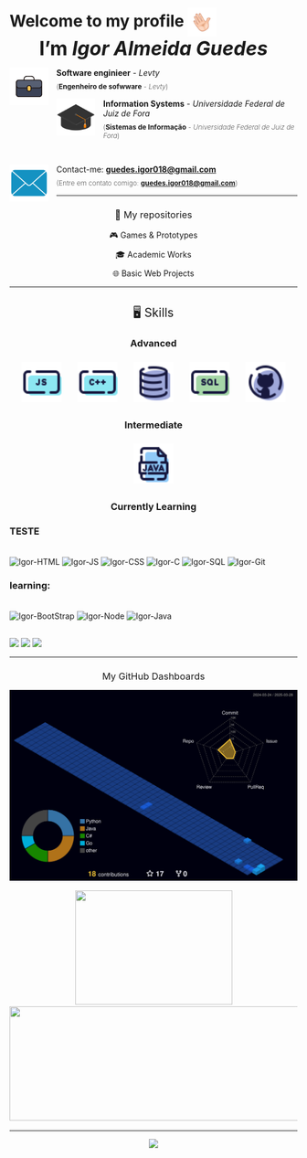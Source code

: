 <!-- Header Section -->
<h2 align="left" style="font-size: 2em; margin-bottom: 0;">
  Welcome to my profile
  <img align="center" width="50px" height="50px" src="./Extra/Icons/hello.gif" alt="Olá">
  <br>
  <p align="center" style="font-size: 1.2em; margin: 0;">I’m <i>Igor Almeida Guedes</i></p>
</h2>




<!-- Sections with Icons and Descriptions -->
<div style="margin: 0;">
  <img align="left" src="./Extra/Images/briefcase.png" alt="Universidade" width="68px" height="65px" style="margin-right: 1em;">
  <p style="margin-left: 3em; font-size: 14px;"><b>Software enginieer</b> - <i>Levty</i></p>
  <p style="margin-left: 3em; margin-top: -0.5em; font-size: 12px; font-weight: 200;"> 
    (<b>Engenheiro de sofwware</b> - <i>Levty</i>)
  </p>
</div>

<div style="margin: 0;">
  <img align="left" src="./Extra/Images/Capelo.png" alt="Universidade" width="68px" height="65px" style="margin-right: 1em;">
  <p style="margin-left: 3em; font-size: 14px;"><b>Information Systems</b> - <i>Universidade Federal de Juiz de Fora</i></p>
  <p style="margin-left: 3em; margin-top: -0.5em; font-size: 12px; font-weight: 200;"> 
    (<b>Sistemas de Informação</b> - <i>Universidade Federal de Juiz de Fora</i>)
  </p>
</div>

</br> 

<div>
  <img align="left" src="./Extra/Images/Email.png" alt="contato" width="68px" height="65px" style="margin-right: 1em;">
  <p style="margin-left: 3em; font-size: 14px;">
    Contact-me: <a href="mailto:guedes.igor018@gmail.com"><b>guedes.igor018@gmail.com</b></a>
  </p>
  <p style="margin-left: 3em; margin-top: -0.5em; font-size: 12px; font-weight: 200;">
    (Entre em contato comigo: <a href="mailto:guedes.igor018@gmail.com"><b>guedes.igor018@gmail.com</b></a>)
  </p>
</div>

<hr>

<!-- repositories Section -->
<div align="center">
  <h3 style="font-weight: 400;">📓 My repositories</h3>
  
  <p style="text-align: center; margin: 10px 0">
    <a href="https://github.com/stars/IgorAlmeidaGuedes/lists/games-prototypes" style="text-decoration: none">🎮 Games & Prototypes</a>
  </p>
  
  <p style="text-align: center; margin: 10px 0">
    <a href="https://github.com/stars/IgorAlmeidaGuedes/lists/academic-works" style="text-decoration: none">🎓 Academic Works</a>
  </p>
  
  <p style="text-align: center; margin: 10px 0">
    <a href="https://github.com/stars/IgorAlmeidaGuedes/lists/basic-web-projects" style="text-decoration: none">🌐 Basic Web Projects</a>
  </p>
</div>

<hr>

<!-- Skills Section -->
<div align="center">
  <h2 style="font-weight: 400;">🖥️ Skills</h2>

  <h3>Advanced</h3>
  <div style="display: flex; flex-wrap: wrap; justify-content: center; gap: 1em;">
    <img style="cursor: pointer; margin: 0.5em;" src="Extra/Skills/Js.png" alt="Git" width="70px" height="70px" title="Js">
    <img style="cursor: pointer; margin: 0.5em;" src="Extra/Skills/c++.png" alt="Git" width="70px" height="70px" title="c++">
    <img style="cursor: pointer; margin: 0.5em;" src="Extra/Skills/Database.png" alt="Git" width="70px" height="70px" title="Database">
    <img style="cursor: pointer; margin: 0.5em;" src="Extra/Skills/SQL.png" alt="Git" width="70px" height="70px" title="SQL">
    <img style="cursor: pointer; margin: 0.5em;" src="Extra/Skills/git.png" alt="Git" width="70px" height="70px" title="git">
  </div>
  
  <h3>Intermediate</h3>
  <div style="display: flex; flex-wrap: wrap; justify-content: center; gap: 1em;">
    <img style="cursor: pointer; margin: 0.5em;" src="Extra/Skills/Java.png" alt="Git" width="70px" height="70px" title="java">
  </div>
  
  <h3>Currently Learning</h3>
  <p style="text-align: center; margin: 10px 0">
    
  </p>
</div>





<!-- Skills Section -->
<h3>TESTE</h3>
<div style="display: inline_block"><br>
  <img align="center" alt="Igor-HTML" height="30" width="40" src="https://cdn.jsdelivr.net/gh/devicons/devicon/icons/html5/html5-original.svg"/>
  <img align="center" alt="Igor-JS" height="30" width="40" src="https://cdn.jsdelivr.net/gh/devicons/devicon/icons/javascript/javascript-original.svg"/>
  <img align="center" alt="Igor-CSS" height="30" width="40" src="https://cdn.jsdelivr.net/gh/devicons/devicon/icons/css3/css3-original.svg" />
  <img align="center" alt="Igor-C" height="30" width="40" src="https://cdn.jsdelivr.net/gh/devicons/devicon/icons/cplusplus/cplusplus-original.svg" />
  <img align="center" alt="Igor-SQL" height="30" width="40" src="https://cdn.jsdelivr.net/gh/devicons/devicon/icons/mysql/mysql-original.svg" />
  <img align="center" alt="Igor-Git" height="30" width="40" src="https://cdn.jsdelivr.net/gh/devicons/devicon/icons/git/git-original.svg"/> 
</div>


### learning:
  
<div style="display: inline_block"><br>
  <img align="center" alt="Igor-BootStrap" height="30" width="40" src="https://cdn.jsdelivr.net/gh/devicons/devicon/icons/bootstrap/bootstrap-original-wordmark.svg" />
  <img align="center" alt="Igor-Node" height="30" width="40" src="https://cdn.jsdelivr.net/gh/devicons/devicon/icons/nodejs/nodejs-plain-wordmark.svg" />
  <img align="center" alt="Igor-Java" height="30" width="40" src="https://cdn.jsdelivr.net/gh/devicons/devicon/icons/java/java-original-wordmark.svg" />
</div>

##

<div> 
  <a href = "mailto:guedes.igor018@gmail.com"><img src="https://img.shields.io/badge/-Gmail-%23333?style=for-the-badge&logo=gmail&logoColor=white"      target="_blank"></a>
  <a href="https://instagram.com/igor_guedes__" target="_blank"><img src="https://img.shields.io/badge/-Instagram-%23E4405F?style=for-the-badge&logo=instagram&logoColor=white" target="_blank"></a>
  <a href="https://www.linkedin.com/in/ígorguedes" target="_blank"><img src="https://img.shields.io/badge/-LinkedIn-%230077B5?style=for-the-badge&logo=linkedin&logoColor=white" target="_blank"></a> 


<hr>

<!-- Stats Section -->
<div align="center">
  <h3 style="margin-bottom: 0; font-weight: 400;">My GitHub Dashboards</h3>

  ![Status](./profile-3d-contrib/profile-night-view.svg)
  
  <div> 
      <img src="https://github-readme-stats.vercel.app/api/top-langs/?username=igorAlmeidaGuedes&layout=compact&theme=tokyonight&hide_border=true&border_radius=4" width="275" height="200"/>
    <img src="https://github-profile-summary-cards.vercel.app/api/cards/profile-details?username=igorAlmeidaGuedes&theme=tokyonight&hide_border=true" width="525" height="200"/>
  </div>
</div>

<hr>

<div align="center">
  <img src="https://profile-counter.glitch.me/IgorAlmeidaGuedes/count.svg?"  />
</div>
